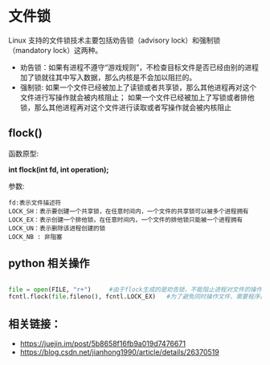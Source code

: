 # 文件锁
Linux 支持的文件锁技术主要包括劝告锁（advisory lock）和强制锁（mandatory lock）这两种。

- 劝告锁：如果有进程不遵守“游戏规则”，不检查目标文件是否已经由别的进程加了锁就往其中写入数据，那么内核是不会加以阻拦的。
- 强制锁: 如果一个文件已经被加上了读锁或者共享锁，那么其他进程再对这个文件进行写操作就会被内核阻止； 如果一个文件已经被加上了写锁或者排他锁，那么其他进程再对这个文件进行读取或者写操作就会被内核阻止

## flock()

函数原型:

**int flock(int fd, int operation);**

参数:
```
fd:表示文件描述符
LOCK_SH：表示要创建一个共享锁，在任意时间内，一个文件的共享锁可以被多个进程拥有
LOCK_EX：表示创建一个排他锁，在任意时间内，一个文件的排他锁只能被一个进程拥有
LOCK_UN：表示删除该进程创建的锁
LOCK_NB : 非阻塞
```

## python 相关操作
```python

file = open(FILE, "r+")     #由于flock生成的是劝告锁，不能阻止进程对文件的操作，所以这里可以正常打开文件
fcntl.flock(file.fileno(), fcntl.LOCK_EX)   #为了避免同时操作文件，需要程序自己来检查该文件是否已经被加锁。这里如果检查到加锁了，进程会被阻塞
```

## 相关链接：

- https://juejin.im/post/5b8658f16fb9a019d7476671
- https://blog.csdn.net/jianhong1990/article/details/26370519
